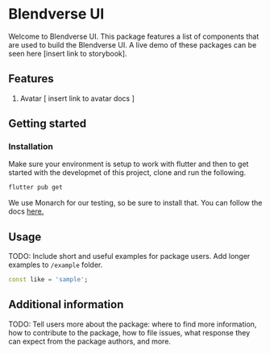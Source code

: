 <!--
This README describes the package. If you publish this package to pub.dev,
this README's contents appear on the landing page for your package.

For information about how to write a good package README, see the guide for
[writing package pages](https://dart.dev/guides/libraries/writing-package-pages).

For general information about developing packages, see the Dart guide for
[creating packages](https://dart.dev/guides/libraries/create-library-packages)
and the Flutter guide for
[developing packages and plugins](https://flutter.dev/developing-packages).
-->

# Blendverse UI

Welcome to Blendverse UI. This package features a list of components that are used to build the Blendverse UI. A live demo of these packages can be seen here [insert link to storybook].

## Features

1. Avatar [ insert link to avatar docs ]

## Getting started

### Installation

Make sure your environment is setup to work with flutter and then to get started with the developmet of this project, clone and run the following.

```sh
flutter pub get
```

We use Monarch for our testing, so be sure to install that. You can follow the docs [here.](https://monarchapp.io/docs/install)

## Usage

TODO: Include short and useful examples for package users. Add longer examples
to `/example` folder.

```dart
const like = 'sample';
```

## Additional information

TODO: Tell users more about the package: where to find more information, how to
contribute to the package, how to file issues, what response they can expect
from the package authors, and more.
